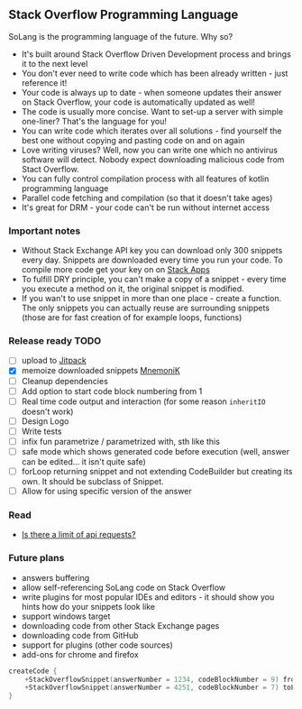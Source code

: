 Stack Overflow Programming Language
---

SoLang is the programming language of the future. Why so?
 - It's built around Stack Overflow Driven Development process and brings it to the next level
 - You don't ever need to write code which has been already written - just reference it!
 - Your code is always up to date - when someone updates their answer on Stack Overflow, your code is automatically updated as well!
 - The code is usually more concise. Want to set-up a server with simple one-liner? That's the language for you!
 - You can write code which iterates over all solutions - find yourself the best one without copying and pasting code on and on again
 - Love writing viruses? Well, now you can write one which no antivirus software will detect. Nobody expect downloading malicious code from Stact Overflow.
 - You can fully control compilation process with all features of kotlin programming language
 - Parallel code fetching and compilation (so that it doesn't take ages)
 - It's great for DRM - your code can't be run without internet access
 
### Important notes
 - Without Stack Exchange API key you can download only 300 snippets every day. Snippets are downloaded every time you run your code. To compile more code get your key on on [Stack Apps](http://stackapps.com/apps/oauth/register)
 - To fulfill DRY principle, you can't make a copy of a snippet - every time you execute a method on it, the original snippet is modified.
 - If you wan't to use snippet in more than one place - create a function. The only snippets you can actually reuse are surrounding snippets (those are for fast creation of for example loops, functions)

### Release ready TODO
 - [ ] upload to [Jitpack](https://jitpack.io/)
 - [x] memoize downloaded snippets [MnemoniK](https://github.com/aballano/MnemoniK)
 - [ ] Cleanup dependencies
 - [ ] Add option to start code block numbering from 1
 - [ ] Real time code output and interaction (for some reason `inheritIO` doesn't work)
 - [ ] Design Logo
 - [ ] Write tests
 - [ ] infix fun parametrize / parametrized with, sth like this
 - [ ] safe mode which shows generated code before execution (well, answer can be edited... it isn't quite safe)
 - [ ] forLoop returning snippet and not extending CodeBuilder but creating its own. It should be subclass of Snippet.
 - [ ] Allow for using specific version of the answer
### Read
 - [Is there a limit of api requests?](https://stackapps.com/questions/3055/is-there-a-limit-of-api-requests)

### Future plans
 - answers buffering
 - allow self-referencing SoLang code on Stack Overflow
 - write plugins for most popular IDEs and editors - it should show you hints how do your snippets look like
 - support windows target
 - downloading code from other Stack Exchange pages
 - downloading code from GitHub
 - support for plugins (other code sources)
 - add-ons for chrome and firefox

```kotlin
createCode {
    +StackOverflowSnippet(answerNumber = 1234, codeBlockNumber = 9) fromLine 30 toLine 35
    +StackOverflowSnippet(answerNumber = 4251, codeBlockNumber = 7) toLine 3
}
```
